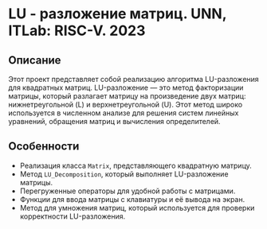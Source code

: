# LU - разложение матриц. UNN, ITLab: RISC-V. 2023

## Описание
Этот проект представляет собой реализацию алгоритма LU-разложения для квадратных матриц. LU-разложение — это метод факторизации матрицы, который разлагает матрицу на произведение двух матриц: нижнетреугольной (L) и верхнетреугольной (U). Этот метод широко используется в численном анализе для решения систем линейных уравнений, обращения матриц и вычисления определителей.

## Особенности
- Реализация класса `Matrix`, представляющего квадратную матрицу.
- Метод `LU_Decomposition`, который выполняет LU-разложение матрицы.
- Перегруженные операторы для удобной работы с матрицами.
- Функции для ввода матрицы с клавиатуры и её вывода на экран.
- Метод для умножения матриц, который используется для проверки корректности LU-разложения.
